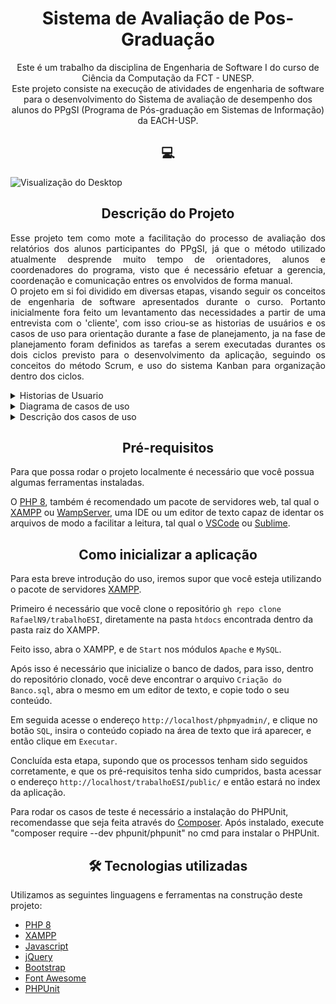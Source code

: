 <h1 align='center'> Sistema de Avaliação de Pos-Graduação</h1>

<p style='text-align: center;'>Este é um trabalho da disciplina de Engenharia de Software I do curso de Ciência da Computação da FCT - UNESP. <br>Este projeto consiste na execução de atividades de engenharia de software para o desenvolvimento do Sistema de avaliação de desempenho dos alunos do PPgSI (Programa de Pós-graduação em Sistemas de Informação) da EACH-USP.</p>

<h2 align='center'>💻</h2>

![Visualização do Desktop](https://i.imgur.com/xbJpggu.png)

<h2 align='center'>Descrição do Projeto</h2>

<p align='justify'>	Esse projeto tem como mote a facilitação do processo de avaliação dos relatórios dos alunos participantes do PPgSI, já que o método utilizado atualmente desprende muito tempo de orientadores, alunos e coordenadores do programa, visto que é necessário efetuar a gerencia, coordenação e comunicação entres os envolvidos de forma manual.<br> 	O projeto em si foi dividido em diversas etapas, visando seguir os conceitos de engenharia de software apresentados durante o curso. Portanto inicialmente fora feito um levantamento das necessidades a partir de uma entrevista com o 'cliente', com isso criou-se as historias de usuários e os casos de uso para orientação durante a fase de planejamento, ja na fase de planejamento foram definidos as tarefas a serem executadas durantes os dois ciclos previsto para o desenvolvimento da aplicação, seguindo os conceitos do método Scrum, e uso do sistema Kanban para organização dentro dos ciclos. </p>

<details>
    <summary>Historias de Usuario</summary>
	<ol>
        <li>Como aluno:
        	<ul>
                <li>quero preencher um formulário para fornecer as informações requeridas no sistema.</li>
                <li>quero receber uma notificação sobre o parecer da CCP para estar ciente do porquê da minha avaliação.</li>
                <li>quero receber uma notificação sobre a avaliação final da CCP para saber se necessito enviar outro relatório.</li>
                <li>que obtive INSATISFATÓRIO como avaliação, quero apresentar um novo relatório em um prazo de 30 dias para ser reavaliado.</li>
            </ul>
        </li>
        <li>Como orientador:
        	<ul>
                <li>quero analisar os relatórios para poder dar um parecer.</li>
                <li>quero analisar os relatórios para poder avaliá-lo. As avaliações podem ser ADEQUADO, ADEQUADO COM RESSALVAS ou INSATISFATÓRIO. </li>
            </ul>
        </li>
        <li>Como CCP:
        	<ul>
                <li>quero analisar o parecer dos orientadores para emitir o meu próprio parecer.</li>
                <li>quero analisar a avaliação dos orientadores para emitir a minha própria avaliação.</li>
                <li>quero manter o histórico de avaliação de meus alunos para que seja possível identificar alunos que recorrentemente recebem parecer insatisfatório.
				</li>
                <li>quero verificar se um aluno recebeu duas avaliações insatisfatórias seguidas para desligá-lo conforme determinado no regulamento do programa.</li>
                <li>Quero enviar a avaliação final do relatório.</li>
            </ul>
        </li>
   </ol>
</details>
<details>
    <summary>Diagrama de casos de uso</summary>
    <img src='https://lh4.googleusercontent.com/whj4I_d7JH-qyslntRF0WloDAxMybLnRQvaF1ncCUTGs688JLZRRI_lmJKuDWoKWKSPK1HDPa1dMcQh5cGw9llyyTqR1C4ootjqofLkX-kBb9WokrSvhp5TTaGCQXnfZGq4DaBtT=s0' alt='Diagrama de caso de uso'/>
</details>

<details>
    <summary>Descrição dos casos de uso</summary>
    <br>
    Caso de uso: Preencher formulário<br>
    Formato: Resumido<br>
    Ator principal: Aluno<br>
    Visão Geral: O aluno preenche um formulário com as informações do andamento do projeto.<br>
<br>
Caso de uso: Enviar formulário<br>
Formato: Abstrato Completo<br>
Ator principal: Aluno<br>
Visão Geral: Após preencher o formulário, deve ser enviado para o orientador avaliar.
Pré-Condições: O formulário deve estar completamente preenchido.<br>
<br>
Caso de uso: Ver relatório<br>
Formato: Abstrato Completo<br>
Ator principal: Aluno e Orientador<br>
Visão Geral: Ambos atores têm acesso ao relatório preenchido pelo aluno ao preencher o formulário.<br>
Pré-Condições: O relatório deve ter sido enviado pelo aluno.<br>
<br>
Caso de uso: Analisar Relatório<br>
Formato: Resumido<br>
Ator principal: Orientador e CCP<br>
Visão Geral: O professor analisa e dá um parecer ao relatório enviado pelo aluno e o CCP verifica a avaliação e o parecer dado pelo professor e se necessário refaz a análise e parecer.<br>
<br>
Caso de uso: Enviar avaliação<br>
Formato: Resumido<br>
Ator principal: Orientador e CCP<br>
Visão Geral: Após feita a avaliação ela é enviada para o aluno.<br>
<br>
Caso de uso: Enviar notificação<br>
Formato: Resumido<br>
Ator principal: CCP<br>
Visão Geral: É enviada uma notificação para o aluno, informando a disponibilidade de consulta da avaliação.<br>
<br>
Caso de uso: Ver avaliação<br>
Formato: Resumido<br>
Ator principal: Aluno, Orientador e CCP.<br>
Visão Geral: Todos os atores têm o acesso a avaliação enviada pelo CCP, após dado o parecer da CCP em relação a avaliação do Orientador.<br>
<br>
Caso de uso: Re-enviar Formulário<br>
Formato: Resumido<br>
Ator principal: Aluno<br>
Visão Geral: Caso o aluno tenha recebido insatisfatório, ele tem acesso ao “Preencher formulário", para que possa enviar um novo.<br>
<br>
Caso de uso: Ver histórico de aluno<br>
Formato: Resumido<br>
Ator principal: CCP<br>
Visão Geral: Armazena um histórico com as avaliações finais dos alunos.<br>
<br>
Caso de uso: Desligar aluno<br>
Formato: Resumido<br>
Ator principal: CCP<br>
Visão Geral: Desliga o aluno do programa caso ele receba duas avaliações insatisfatórias.<br>
</details>

<h2 align='center'>Pré-requisitos</h2>

Para que possa rodar o projeto localmente é necessário que você possua algumas ferramentas instaladas.

O [PHP 8](https://www.php.net/releases/8.0/en.php), também é recomendado um pacote de servidores web, tal qual o [XAMPP](https://www.apachefriends.org/pt_br/index.html) ou [WampServer](https://www.wampserver.com/en/), uma IDE ou um editor de texto capaz de identar os arquivos de modo a facilitar a leitura, tal qual o [VSCode](https://code.visualstudio.com) ou [Sublime](https://www.sublimetext.com).

<h2 align='center'>Como inicializar a aplicação</h2>

Para esta breve introdução do uso, iremos supor que você esteja utilizando o pacote de servidores [XAMPP](https://www.apachefriends.org/pt_br/index.html).

Primeiro é necessário que você clone o repositório `gh repo clone RafaelN9/trabalhoESI`, diretamente na pasta `htdocs` encontrada dentro da pasta raiz do XAMPP.

Feito isso, abra o XAMPP, e de `Start` nos módulos `Apache` e `MySQL`.

Após isso é necessário que inicialize o banco de dados, para isso, dentro do repositório clonado, você deve encontrar o arquivo `Criação do Banco.sql`, abra o mesmo em um editor de texto, e copie todo o seu conteúdo.

Em seguida acesse o endereço `http://localhost/phpmyadmin/`, e clique no botão `SQL`, insira o conteúdo copiado na área de texto que irá aparecer, e então clique em `Executar`.

Concluída esta etapa, supondo que os processos tenham sido seguidos corretamente, e que os pré-requisitos tenha sido cumpridos, basta acessar o endereço `http://localhost/trabalhoESI/public/` e então estará no index da aplicação.

Para rodar os casos de teste é necessário a instalação do PHPUnit, recomendasse que seja feita através do [Composer](https://getcomposer.org/download/). Após instalado, execute "composer require --dev phpunit/phpunit" no cmd para instalar o PHPUnit.

<h2 align='center'>🛠 Tecnologias utilizadas</h2>

Utilizamos as seguintes linguagens e ferramentas na construção deste projeto:

- [PHP 8](https://www.php.net)
- [XAMPP](https://www.apachefriends.org/pt_br/index.html)
- [Javascript](https://developer.mozilla.org/pt-BR/docs/Web/JavaScript)
- [jQuery](https://jquery.com)
- [Bootstrap](https://getbootstrap.com)
- [Font Awesome](https://fontawesome.com)
- [PHPUnit](https://phpunit.readthedocs.io/pt_BR/latest/installation.html)


